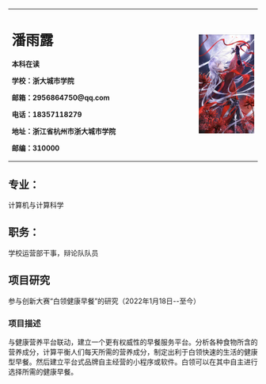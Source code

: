 <table border="0">
  <tr>
    <td width="75%">
      <h1>潘雨露</h1>
      <p><b>本科在读</b></p>
      <p><b>学校：浙大城市学院</b></p>
      <p><b>邮箱：2956864750@qq.com</b></p>
      <p><b>电话：18357118279</b></p>
      <p><b>地址：浙江省杭州市浙大城市学院</b></p>
      <p><b>邮编：310000</b></p>
    </td>
    <td width="25%">
      <img src="/1.jpg" width="100%">      
    </td>
  </tr>
</table>

## 专业：
计算机与计算科学
## 职务：
学校运营部干事，辩论队队员
## 项目研究
参与创新大赛“白领健康早餐”的研究（2022年1月18日--至今）
### 项目描述
与健康营养平台联动，建立一个更有权威性的早餐服务平台。分析各种食物所含的营养成分，计算平衡人们每天所需的营养成分，制定出利于白领快速的生活的健康型早餐。然后建立平台式品牌自主经营的小程序或软件。白领可以在其中自主进行选择所需的健康早餐。
